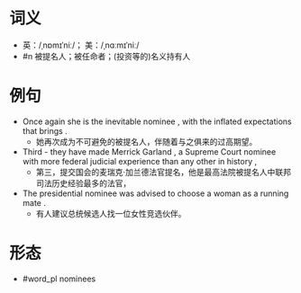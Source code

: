 # 词义
- 英：/ˌnɒmɪˈniː/； 美：/ˌnɑːmɪˈniː/
- #n 被提名人；被任命者；(投资等的)名义持有人
# 例句
- Once again she is the inevitable nominee , with the inflated expectations that brings .
	- 她再次成为不可避免的被提名人，伴随着与之俱来的过高期望。
- Third - they have made Merrick Garland , a Supreme Court nominee with more federal judicial experience than any other in history ,
	- 第三，提交国会的麦瑞克·加兰德法官提名，他是最高法院被提名人中联邦司法历史经验最多的法官，
- The presidential nominee was advised to choose a woman as a running mate .
	- 有人建议总统候选人找一位女性竞选伙伴。
# 形态
- #word_pl nominees
